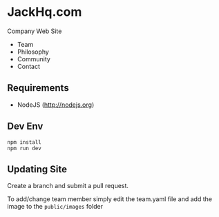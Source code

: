# JackHq.com

Company Web Site

* Team
* Philosophy
* Community
* Contact

## Requirements

* NodeJS (http://nodejs.org)


## Dev Env

```
npm install
npm run dev
```

## Updating Site

Create a branch and submit a pull request.

To add/change team member simply edit the team.yaml file and add the image to the `public/images` folder
